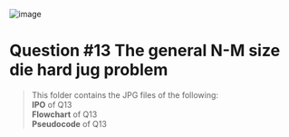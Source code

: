 ![image](https://github.com/user-attachments/assets/0d4f20c7-74bb-4cad-824c-be97feb41df4)


# Question #13 The general N-M size die hard jug problem

> This folder contains the JPG files of the following:
> <br>**IPO** of Q13
> <br>**Flowchart** of Q13
> <br>**Pseudocode** of Q13
